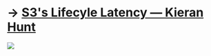 # → [S3's Lifecyle Latency — Kieran Hunt](https://kieran.casa/s3-lifecycle/)

![](https://s3lifecyclestack-metricbucket8c17f29f-ojkbiwz84gzz.s3.us-east-1.amazonaws.com/s3-latency.png)